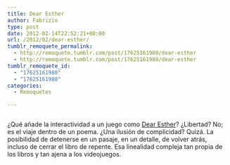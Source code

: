 ```yaml
---
title: Dear Esther
author: Fabrizio
type: post
date: 2012-02-14T22:52:21+00:00
url: /2012/02/dear-esther/
tumblr_remoquete_permalink:
  - http://remoquete.tumblr.com/post/17625161980/dear-esther
  - http://remoquete.tumblr.com/post/17625161980/dear-esther
tumblr_remoquete_id:
  - "17625161980"
  - "17625161980"
categories:
  - Remoquetes

---
```

<img class="aligncenter" alt="" src="https://i0.wp.com/media.tumblr.com/tumblr_lzenfi1R3O1qg2j82.jpg?w=780" data-recalc-dims="1" />

¿Qué añade la interactividad a un juego como [Dear Esther][1]? ¿Libertad? No; es el viaje dentro de un poema. ¿Una ilusión de complicidad? Quizá. La posibilidad de detenerse en un pasaje, en un detalle, de volver atrás, incluso de cerrar el libro de repente. Esa linealidad compleja tan propia de los libros y tan ajena a los videojuegos.

 [1]: http://dear-esther.com/ "Dear Esther"